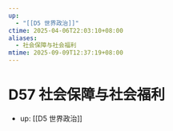 ```yaml
---
up:
  - "[[D5 世界政治]]"
ctime: 2025-04-06T22:03:10+08:00
aliases:
  - 社会保障与社会福利
mtime: 2025-09-09T12:37:19+08:00
---
```


# D57 社会保障与社会福利

- up: [[D5 世界政治]]
